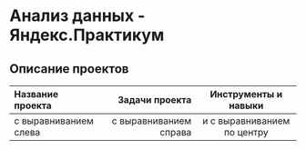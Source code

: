 # Анализ данных - Яндекс.Практикум
## Описание проектов
 Название проекта           | Задачи проекта                |  Инструменты и навыки          |
| :------------------------------| ------------------------------: |:--------------------------------------:|
| с выравниванием слева | с выравниванием справа | и с выравниванием по центру |
